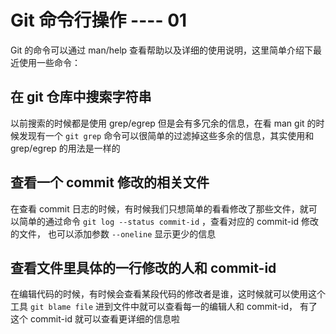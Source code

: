 # Git 命令行操作 ---- 01

Git 的命令可以通过 man/help 查看帮助以及详细的使用说明，这里简单介绍下最近使用一些命令：

## 在 git 仓库中搜索字符串

以前搜索的时候都是使用 grep/egrep 但是会有多冗余的信息，在看 man git 的时候发现有一个
`git grep` 命令可以很简单的过滤掉这些多余的信息，其实使用和 grep/egrep 的用法是一样的

## 查看一个 commit 修改的相关文件

在查看 commit 日志的时候，有时候我们只想简单的看看修改了那些文件，就可以简单的通过命令
`git log --status commit-id` ，查看对应的 commit-id 修改的文件， 也可以添加参数
`--oneline` 显示更少的信息

## 查看文件里具体的一行修改的人和 commit-id

在编辑代码的时候，有时候会查看某段代码的修改者是谁，这时候就可以使用这个工具 `git blame file`
进到文件中就可以查看每一的编辑人和 commit-id， 有了这个 commit-id 就可以查看更详细的信息啦